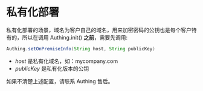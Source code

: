 # 私有化部署

<LastUpdated/>

私有化部署的场景，域名为客户自己的域名，用来加密密码的公钥也是每个客户特有的，所以在调用 Authing.init() **之前**，需要先调用:

```java
Authing.setOnPremiseInfo(String host, String publicKey)   
```

- *host* 是私有化域名，如：mycompany.com
- *publicKey* 是私有化版本的公钥

如果不清楚上述配置，请联系 Authing 售后。